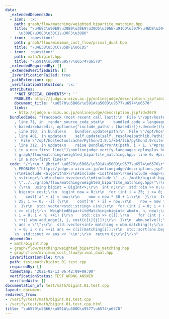 ```yaml
---
data:
  _extendedDependsOn:
  - icon: ':x:'
    path: graph/flow/matching/weighted_bipartite_matching.hpp
    title: "\u4E8C\u90E8\u30B0\u30E9\u30D5\u306E\u91CD\u307F\u4ED8\u304D\u6700\u5927\
      \u30DE\u30C3\u30C1\u30F3\u30B0"
  - icon: ':question:'
    path: graph/flow/minimum_cost_flow/primal_dual.hpp
    title: "\u4E3B\u53CC\u5BFE\u6CD5"
  - icon: ':question:'
    path: math/bigint.hpp
    title: "\u591A\u500D\u9577\u6574\u6570"
  _extendedRequiredBy: []
  _extendedVerifiedWith: []
  _isVerificationFailed: true
  _pathExtension: cpp
  _verificationStatusIcon: ':x:'
  attributes:
    '*NOT_SPECIAL_COMMENTS*': ''
    PROBLEM: http://judge.u-aizu.ac.jp/onlinejudge/description.jsp?id=2679
    document_title: "\u6570\u5B66/\u591A\u500D\u9577\u6574\u6570"
    links:
    - http://judge.u-aizu.ac.jp/onlinejudge/description.jsp?id=2679
  bundledCode: "Traceback (most recent call last):\n  File \"/opt/hostedtoolcache/Python/3.9.1/x64/lib/python3.9/site-packages/onlinejudge_verify/documentation/build.py\"\
    , line 71, in _render_source_code_stat\n    bundled_code = language.bundle(stat.path,\
    \ basedir=basedir, options={'include_paths': [basedir]}).decode()\n  File \"/opt/hostedtoolcache/Python/3.9.1/x64/lib/python3.9/site-packages/onlinejudge_verify/languages/cplusplus.py\"\
    , line 193, in bundle\n    bundler.update(path)\n  File \"/opt/hostedtoolcache/Python/3.9.1/x64/lib/python3.9/site-packages/onlinejudge_verify/languages/cplusplus_bundle.py\"\
    , line 401, in update\n    self.update(self._resolve(pathlib.Path(included), included_from=path))\n\
    \  File \"/opt/hostedtoolcache/Python/3.9.1/x64/lib/python3.9/site-packages/onlinejudge_verify/languages/cplusplus_bundle.py\"\
    , line 312, in update\n    raise BundleErrorAt(path, i + 1, \"#pragma once found\
    \ in a non-first line\")\nonlinejudge_verify.languages.cplusplus_bundle.BundleErrorAt:\
    \ graph/flow/matching/weighted_bipartite_matching.hpp: line 6: #pragma once found\
    \ in a non-first line\n"
  code: "/*\r\n * @brief \u6570\u5B66/\u591A\u500D\u9577\u6574\u6570\r\n */\r\n#define\
    \ PROBLEM \"http://judge.u-aizu.ac.jp/onlinejudge/description.jsp?id=2679\"\r\n\
    \r\n#include <algorithm>\r\n#include <iostream>\r\n#include <map>\r\n#include\
    \ <string>\r\n#include <vector>\r\n#include \"../../math/bigint.hpp\"\r\n#include\
    \ \"../../graph/flow/matching/weighted_bipartite_matching.hpp\"\r\n\r\nint main()\
    \ {\r\n  using bigint = BigInt<>;\r\n  int n;\r\n  std::cin >> n;\r\n  std::map<char,\
    \ bigint> cost;\r\n  bigint now = 0;\r\n  for (int i = 25; i >= 0; --i) {\r\n\
    \    cost['a' + i] = now;\r\n    now = now * 50 + 1;\r\n  }\r\n  for (int i =\
    \ 25; i >= 0; --i) {\r\n    cost['A' + i] = now;\r\n    now = now * 50 + 1;\r\n\
    \  }\r\n  std::vector<std::string> c(n);\r\n  for (int i = 0; i < n; ++i) std::cin\
    \ >> c[i];\r\n  WeightedBipartiteMatching<bigint> wbm(n, n, now);\r\n  for (int\
    \ i = 0; i < n; ++i) {\r\n    std::cin >> c[i];\r\n    for (int j = 0; j < n;\
    \ ++j) wbm.add_edge(i, j, cost[c[i][j]]);\r\n  }\r\n  wbm.solve();\r\n  std::string\
    \ ans = \"\";\r\n  std::vector<int> matching = wbm.matching();\r\n  for (int i\
    \ = 0; i < n; ++i) ans += c[i][matching[i]];\r\n  std::sort(ans.begin(), ans.end());\r\
    \n  std::cout << ans << '\\n';\r\n  return 0;\r\n}\r\n"
  dependsOn:
  - math/bigint.hpp
  - graph/flow/matching/weighted_bipartite_matching.hpp
  - graph/flow/minimum_cost_flow/primal_dual.hpp
  isVerificationFile: true
  path: test/math/bigint.01.test.cpp
  requiredBy: []
  timestamp: '2021-02-13 06:42:09+09:00'
  verificationStatus: TEST_WRONG_ANSWER
  verifiedWith: []
documentation_of: test/math/bigint.01.test.cpp
layout: document
redirect_from:
- /verify/test/math/bigint.01.test.cpp
- /verify/test/math/bigint.01.test.cpp.html
title: "\u6570\u5B66/\u591A\u500D\u9577\u6574\u6570"
---
```

